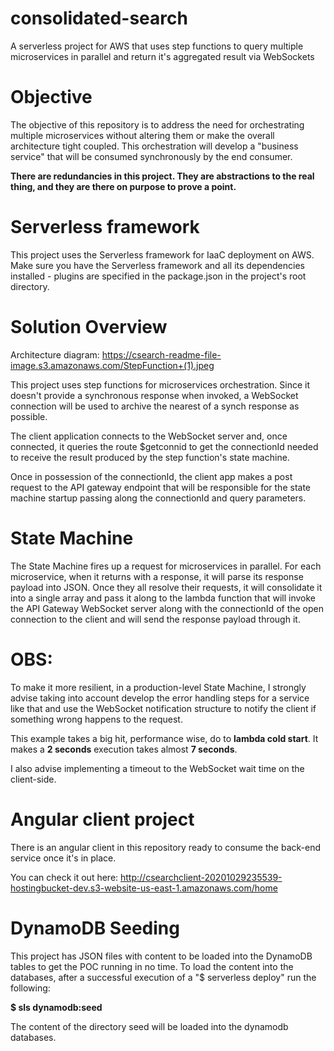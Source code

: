 # consolidated-search
A serverless project for AWS that uses step functions to query multiple microservices in parallel and return it's aggregated result via WebSockets 

# Objective
The objective of this repository is to address the need for orchestrating multiple microservices without altering them or make the overall architecture tight coupled.
This orchestration will develop a "business service" that will be consumed synchronously by the end consumer.

**There are redundancies in this project. They are abstractions to the real thing, and they are there on purpose to prove a point.**

# Serverless framework
This project uses the Serverless framework for IaaC deployment on AWS. Make sure you have the Serverless framework and all its dependencies installed - plugins are specified in the package.json in the project's root directory.

# Solution Overview
Architecture diagram: https://csearch-readme-file-image.s3.amazonaws.com/StepFunction+(1).jpeg

This project uses step functions for microservices orchestration. Since it doesn't provide a synchronous response when invoked, a WebSocket connection will be used to archive the nearest of a synch response as possible.

The client application connects to the WebSocket server and, once connected, it queries the route $getconnid to get the connectionId needed to receive the result produced by the step function's state machine.

Once in possession of the connectionId, the client app makes a post request to the API gateway endpoint that will be responsible for the state machine startup passing along the connectionId and query parameters.

# State Machine
The State Machine fires up a request for microservices in parallel. For each microservice, when it returns with a response, it will parse its response payload into JSON. Once they all resolve their requests, it will consolidate it into a single array and pass it along to the lambda function that will invoke the API Gateway WebSocket server along with the connectionId of the open connection to the client and will send the response payload through it.

# OBS:
To make it more resilient, in a production-level State Machine, I strongly advise taking into account develop the error handling steps for a service like that and use the WebSocket notification structure to notify the client if something wrong happens to the request.

This example takes a big hit, performance wise, do to **lambda cold start**. It makes a **2 seconds** execution takes almost **7 seconds**.

I also advise implementing a timeout to the WebSocket wait time on the client-side.

# Angular client project
There is an angular client in this repository ready to consume the back-end service once it's in place.

You can check it out here: http://csearchclient-20201029235539-hostingbucket-dev.s3-website-us-east-1.amazonaws.com/home

# DynamoDB Seeding
This project has JSON files with content to be loaded into the DynamoDB tables to get the POC running in no time. To load the content into the databases, after a successful execution of a "$ serverless deploy" run the following:

**$ sls dynamodb:seed**

The content of the directory seed will be loaded into the dynamodb databases.
